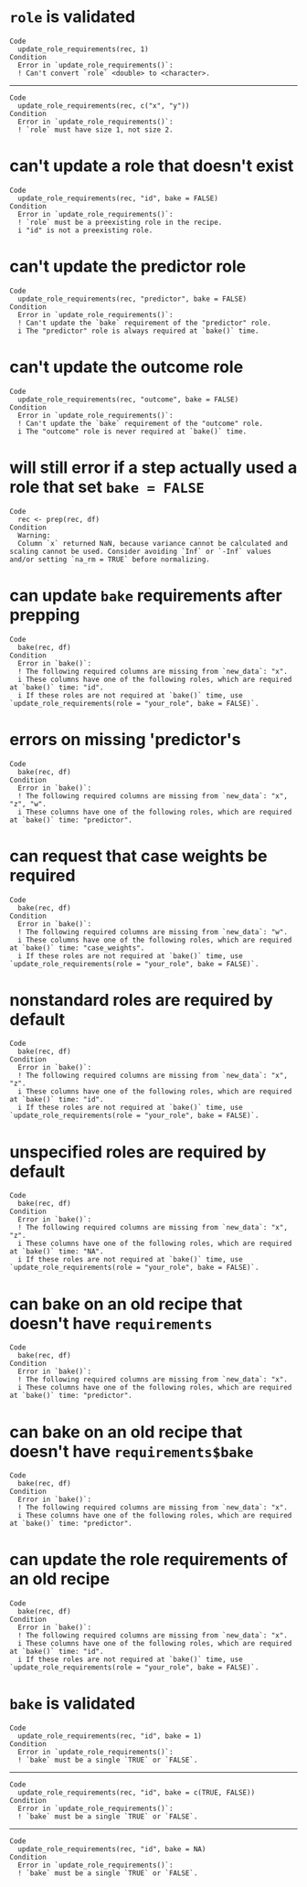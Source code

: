 # `role` is validated

    Code
      update_role_requirements(rec, 1)
    Condition
      Error in `update_role_requirements()`:
      ! Can't convert `role` <double> to <character>.

---

    Code
      update_role_requirements(rec, c("x", "y"))
    Condition
      Error in `update_role_requirements()`:
      ! `role` must have size 1, not size 2.

# can't update a role that doesn't exist

    Code
      update_role_requirements(rec, "id", bake = FALSE)
    Condition
      Error in `update_role_requirements()`:
      ! `role` must be a preexisting role in the recipe.
      i "id" is not a preexisting role.

# can't update the predictor role

    Code
      update_role_requirements(rec, "predictor", bake = FALSE)
    Condition
      Error in `update_role_requirements()`:
      ! Can't update the `bake` requirement of the "predictor" role.
      i The "predictor" role is always required at `bake()` time.

# can't update the outcome role

    Code
      update_role_requirements(rec, "outcome", bake = FALSE)
    Condition
      Error in `update_role_requirements()`:
      ! Can't update the `bake` requirement of the "outcome" role.
      i The "outcome" role is never required at `bake()` time.

# will still error if a step actually used a role that set `bake = FALSE`

    Code
      rec <- prep(rec, df)
    Condition
      Warning:
      Column `x` returned NaN, because variance cannot be calculated and scaling cannot be used. Consider avoiding `Inf` or `-Inf` values and/or setting `na_rm = TRUE` before normalizing.

# can update `bake` requirements after prepping

    Code
      bake(rec, df)
    Condition
      Error in `bake()`:
      ! The following required columns are missing from `new_data`: "x".
      i These columns have one of the following roles, which are required at `bake()` time: "id".
      i If these roles are not required at `bake()` time, use `update_role_requirements(role = "your_role", bake = FALSE)`.

# errors on missing 'predictor's

    Code
      bake(rec, df)
    Condition
      Error in `bake()`:
      ! The following required columns are missing from `new_data`: "x", "z", "w".
      i These columns have one of the following roles, which are required at `bake()` time: "predictor".

# can request that case weights be required

    Code
      bake(rec, df)
    Condition
      Error in `bake()`:
      ! The following required columns are missing from `new_data`: "w".
      i These columns have one of the following roles, which are required at `bake()` time: "case_weights".
      i If these roles are not required at `bake()` time, use `update_role_requirements(role = "your_role", bake = FALSE)`.

# nonstandard roles are required by default

    Code
      bake(rec, df)
    Condition
      Error in `bake()`:
      ! The following required columns are missing from `new_data`: "x", "z".
      i These columns have one of the following roles, which are required at `bake()` time: "id".
      i If these roles are not required at `bake()` time, use `update_role_requirements(role = "your_role", bake = FALSE)`.

# unspecified roles are required by default

    Code
      bake(rec, df)
    Condition
      Error in `bake()`:
      ! The following required columns are missing from `new_data`: "x", "z".
      i These columns have one of the following roles, which are required at `bake()` time: "NA".
      i If these roles are not required at `bake()` time, use `update_role_requirements(role = "your_role", bake = FALSE)`.

# can bake on an old recipe that doesn't have `requirements`

    Code
      bake(rec, df)
    Condition
      Error in `bake()`:
      ! The following required columns are missing from `new_data`: "x".
      i These columns have one of the following roles, which are required at `bake()` time: "predictor".

# can bake on an old recipe that doesn't have `requirements$bake`

    Code
      bake(rec, df)
    Condition
      Error in `bake()`:
      ! The following required columns are missing from `new_data`: "x".
      i These columns have one of the following roles, which are required at `bake()` time: "predictor".

# can update the role requirements of an old recipe

    Code
      bake(rec, df)
    Condition
      Error in `bake()`:
      ! The following required columns are missing from `new_data`: "x".
      i These columns have one of the following roles, which are required at `bake()` time: "id".
      i If these roles are not required at `bake()` time, use `update_role_requirements(role = "your_role", bake = FALSE)`.

# `bake` is validated

    Code
      update_role_requirements(rec, "id", bake = 1)
    Condition
      Error in `update_role_requirements()`:
      ! `bake` must be a single `TRUE` or `FALSE`.

---

    Code
      update_role_requirements(rec, "id", bake = c(TRUE, FALSE))
    Condition
      Error in `update_role_requirements()`:
      ! `bake` must be a single `TRUE` or `FALSE`.

---

    Code
      update_role_requirements(rec, "id", bake = NA)
    Condition
      Error in `update_role_requirements()`:
      ! `bake` must be a single `TRUE` or `FALSE`.

